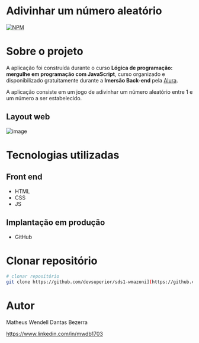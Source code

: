 # Adivinhar um número aleatório
[![NPM](https://img.shields.io/npm/l/react)](https://github.com/devsuperior/sds1-wmazoni/blob/master/LICENSE) 

# Sobre o projeto

A aplicação foi construída durante o curso **Lógica de programação: mergulhe em programação com JavaScript**, curso organizado e disponibilizado gratuitamente durante a **Imersão Back-end** pela [Alura](https://www.alura.com.br/ "Site da Alura").

A aplicação consiste em um jogo de adivinhar um número aleatório entre 1 e um número a ser estabelecido.

## Layout web
![image](https://github.com/user-attachments/assets/a9fd4590-f4f3-4557-b8b9-f52b4dc72db3)

# Tecnologias utilizadas
## Front end
- HTML
- CSS
- JS
  
## Implantação em produção
- GitHub

# Clonar repositório


```bash
# clonar repositório
git clone https://github.com/devsuperior/sds1-wmazoni](https://github.com/MatheusWDB/adivinhar-numero.git
```

# Autor

Matheus Wendell Dantas Bezerra

https://www.linkedin.com/in/mwdb1703

